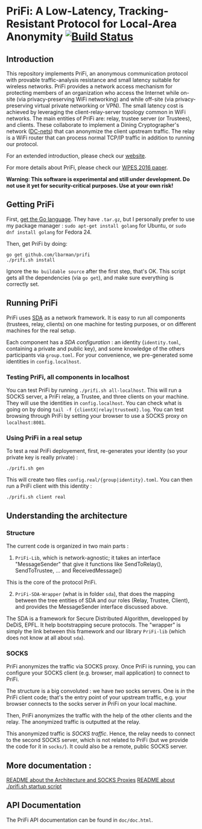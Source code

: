 # PriFi: A Low-Latency, Tracking-Resistant Protocol for Local-Area Anonymity [![Build Status](https://travis-ci.org/lbarman/prifi.svg?branch=master)](https://travis-ci.org/lbarman/prifi)

## Introduction


This repository implements PriFi, an anonymous communication protocol with provable traffic-analysis resistance and small latency suitable for wireless networks. PriFi provides a network access mechanism for protecting members of an organization who access the Internet while on-site (via privacy-preserving WiFi networking) and while off-site (via privacy-preserving virtual private networking or VPN). The small latency cost is achieved by leveraging the client-relay-server topology common in WiFi networks. The main entities of PriFi are: relay, trustee server (or Trustees), and clients. These collaborate to implement a Dining Cryptographer's network ([DC-nets](https://en.wikipedia.org/wiki/Dining_cryptographers_problem)) that can anonymize the client upstream traffic. The relay is a WiFi router that can process normal TCP/IP traffic in addition to running our protocol.

For an extended introduction, please check our [website](https://lbarman.ch/prifi/).

For more details about PriFi, please check our [WPES 2016 paper](http://www.cs.yale.edu/homes/jf/PriFi-WPES2016.pdf).


**Warning: This software is experimental and still under development. Do not use it yet for security-critical purposes. Use at your own risk!**

## Getting PriFi

First, [get the Go language](https://golang.org/dl/). They have `.tar.gz`, but I personally prefer to use my package manager :
`sudo apt-get install golang` for Ubuntu, or `sudo dnf install golang` for Fedora 24.

Then, get PriFi by doing:

```
go get github.com/lbarman/prifi
./prifi.sh install
```
Ignore the `No buildable source` after the first step, that's OK. This script gets all the dependencies (via `go get`), and make sure everything is correctly set.

## Running PriFi

PriFi uses [SDA](https://github.com/dedis/cothority) as a network framework. It is easy to run all components (trustees, relay, clients) on one machine for testing purposes, or on different machines for the real setup.

Each component has a *SDA configuration* : an identity (`identity.toml`, containing a private and public key), and some knowledge of the others participants via `group.toml`. For your convenience, we pre-generated some identities in `config.localhost`.

### Testing PriFi, all components in localhost

You can test PriFi by running `./prifi.sh all-localhost`. This will run a SOCKS server, a PriFi relay, a Trustee, and three clients on your machine. They will use the identities in `config.localhost`. You can check what is going on by doing `tail -f {clientX|relay|trusteeX}.log`. You can test browsing through PriFi by setting your browser to use a SOCKS proxy on `localhost:8081`.

### Using PriFi in a real setup

To test a real PriFi deployement, first, re-generates your identity (so your private key is really private) :
```
./prifi.sh gen
```
This will create two files `config.real/{group|identity}.toml`. You can then run a PriFi client with this identity :
```
./prifi.sh client real
```

## Understanding the architecture

### Structure

The current code is organized in two main parts :

1) `PriFi-Lib`, which is network-agnostic; it takes an interface "MessageSender" that give it functions like SendToRelay(), SendToTrustee, ... and ReceivedMessage()

This is the core of the protocol PriFi. 

2) `PriFi-SDA-Wrapper` (what is in folder `sda`), that does the mapping between the tree entities of SDA and our roles (Relay, Trustee, Client), and provides the MessageSender interface discussed above.

The SDA is a framework for Secure Distributed Algorithm, developped by DeDiS, EPFL. It help bootstrapping secure protocols. The "wrapper" is simply the link between this framework and our library `PriFi-lib` (which does not know at all about `sda`).

### SOCKS

PriFi anonymizes the traffic via SOCKS proxy. Once PriFi is running, you can configure your SOCKS client (e.g. browser, mail application) to connect to PriFi.

The structure is a big convoluted : we have *two* socks servers. One is *in* the PriFi client code; that's the entry point of your upstream traffic, e.g. your browser connects to the socks server *in* PriFi on your local machine.

Then, PriFi anonymizes the traffic with the help of the other clients and the relay. The anonymized traffic is outputted at the relay.

This anonymized traffic is *SOCKS traffic*. Hence, the relay needs to connect to the second SOCKS server, which is not related to PriFi (but we provide the code for it in `socks/`). It could also be a remote, public SOCKS server.

## More documentation :

[README about the Architecture and SOCKS Proxies](README_architecture.md)
[README about ./prifi.sh startup script](README_prifi.sh.md)

## API Documentation

The PriFi API documentation can be found in  `doc/doc.html`. 

